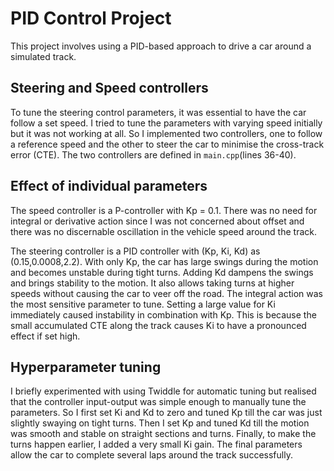 # PID Control Project

This project involves using a PID-based approach to drive a car around a simulated track.

## Steering and Speed controllers
To tune the steering control parameters, it was essential to have the car follow a set speed. I tried to tune the parameters with varying speed initially but it was not working at all. So I implemented two controllers, one to follow a reference speed and the other to steer the car to minimise the cross-track error (CTE). The two controllers are defined in `main.cpp`(lines 36-40).

## Effect of individual parameters

The speed controller is a P-controller with Kp = 0.1. There was no need for integral or derivative action since I was not concerned about offset and there was no discernable oscillation in the vehicle speed around the track.

The steering controller is a PID controller with (Kp, Ki, Kd) as (0.15,0.0008,2.2). With only Kp, the car has large swings during the motion and becomes unstable during tight turns. Adding Kd dampens the swings and brings stability to the motion. It also allows taking turns at higher speeds without causing the car to veer off the road. The integral action was the most sensitive parameter to tune. Setting a large value for Ki immediately caused instability in combination with Kp. This is because the small accumulated CTE along the track causes Ki to have a pronounced effect if set high.

## Hyperparameter tuning
I briefly experimented with using Twiddle for automatic tuning but realised that the controller input-output was simple enough to manually tune the parameters. So I first set Ki and Kd to zero and tuned Kp till the car was just slightly swaying on tight turns. Then I set Kp and tuned Kd till the motion was smooth and stable on straight sections and turns. Finally, to make the turns happen earlier, I added a very small Ki gain. The final parameters allow the car to complete several laps around the track successfully.



